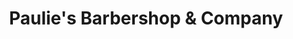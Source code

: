 ---
title: "Paulie's Barbershop & Company"
url: /lynchburg/paulies-barbershop-and-company/
shop: hairdresser
---
